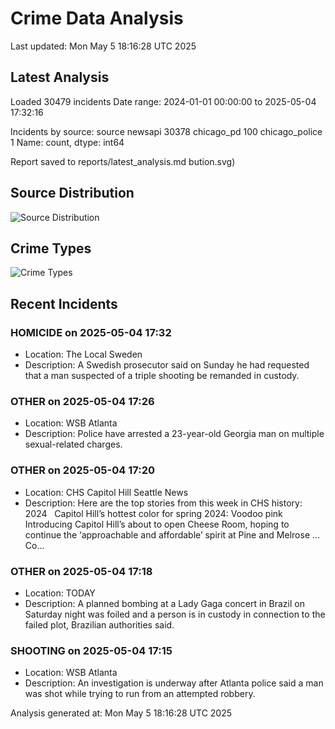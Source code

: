 # Crime Data Analysis
Last updated: Mon May  5 18:16:28 UTC 2025

## Latest Analysis

Loaded 30479 incidents
Date range: 2024-01-01 00:00:00 to 2025-05-04 17:32:16

Incidents by source:
source
newsapi           30378
chicago_pd          100
chicago_police        1
Name: count, dtype: int64

Report saved to reports/latest_analysis.md
bution.svg)

## Source Distribution
![Source Distribution](images/source_distribution.svg)

## Crime Types
![Crime Types](images/crime_types.svg)

## Recent Incidents

### HOMICIDE on 2025-05-04 17:32
- Location: The Local Sweden
- Description: A Swedish prosecutor said on Sunday he had requested that a man suspected of a triple shooting be remanded in custody.


### OTHER on 2025-05-04 17:26
- Location: WSB Atlanta
- Description: Police have arrested a 23-year-old Georgia man on multiple sexual-related charges.


### OTHER on 2025-05-04 17:20
- Location: CHS Capitol Hill Seattle News
- Description: Here are the top stories from this week in CHS history: 2024   Capitol Hill’s hottest color for spring 2024: Voodoo pink Introducing Capitol Hill’s about to open Cheese Room, hoping to continue the ‘approachable and affordable’ spirit at Pine and Melrose … Co…


### OTHER on 2025-05-04 17:18
- Location: TODAY
- Description: A planned bombing at a Lady Gaga concert in Brazil on Saturday night was foiled and a person is in custody in connection to the failed plot, Brazilian authorities said.


### SHOOTING on 2025-05-04 17:15
- Location: WSB Atlanta
- Description: An investigation is underway after Atlanta police said a man was shot while trying to run from an attempted robbery.

Analysis generated at: Mon May  5 18:16:28 UTC 2025
